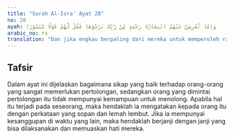 ```yaml
---
title: "Surah Al-Isra' Ayat 28"
no: 28
ayah: وَاِمَّا تُعْرِضَنَّ عَنْهُمُ ابْتِغَاۤءَ رَحْمَةٍ مِّنْ رَّبِّكَ تَرْجُوْهَا فَقُلْ لَّهُمْ قَوْلًا مَّيْسُوْرًا
arabic_no: ٢٨
translation: "Dan jika engkau berpaling dari mereka untuk memperoleh rahmat dari Tuhanmu yang engkau harapkan, maka katakanlah kepada mereka ucapan yang lemah lembut."
---
```


## Tafsir

Dalam ayat ini dijelaskan bagaimana sikap yang baik terhadap orang-orang yang sangat memerlukan pertolongan, sedangkan orang yang dimintai pertolongan itu tidak mempunyai kemampuan untuk menolong. Apabila hal itu terjadi pada seseorang, maka hendaklah ia mengatakan kepada orang itu dengan perkataan yang sopan dan lemah lembut. Jika ia mempunyai kesanggupan di waktu yang lain, maka hendaklah berjanji dengan janji yang bisa dilaksanakan dan memuaskan hati mereka.